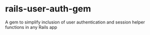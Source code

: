 # rails-user-auth-gem
A gem to simplify inclusion of user authentication and session helper functions in any Rails app
